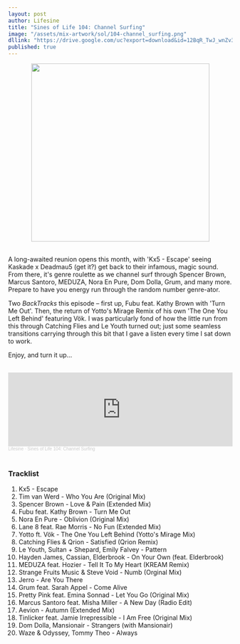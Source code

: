 ```yaml
---
layout: post
author: Lifesine
title: "Sines of Life 104: Channel Surfing"
image: "/assets/mix-artwork/sol/104-channel_surfing.png"
dllink: "https://drive.google.com/uc?export=download&id=12BqR_TwJ_wnZv3h9crnvE_YEUFbumxnL"
published: true
---
```


<div style="text-align:center"><img src="{{ page.image }}" width="400px" height="auto" /></div>
<br>

A long-awaited reunion opens this month, with 'Kx5 - Escape' seeing Kaskade x Deadmau5 (get it?) get back to their infamous, magic sound. From there, it's genre roulette as we channel surf through Spencer Brown, Marcus Santoro, MEDUZA, Nora En Pure, Dom Dolla, Grum, and many more. Prepare to have you energy run through the random number genre-ator.

Two _BackTracks_ this episode – first up, Fubu feat. Kathy Brown with 'Turn Me Out'. Then, the return of Yotto's Mirage Remix of his own 'The One You Left Behind' featuring Vök. I was particularly fond of how the little run from this through Catching Flies and Le Youth turned out; just some seamless transitions carrying through this bit that I gave a listen every time I sat down to work.

Enjoy, and turn it up...

<br>

<iframe width="100%" height="166" scrolling="no" frameborder="no" allow="autoplay" src="https://w.soundcloud.com/player/?url=https%3A//api.soundcloud.com/tracks/1311046681&color=%2333bb9c&auto_play=false&hide_related=false&show_comments=true&show_user=true&show_reposts=false&show_teaser=true"></iframe><div style="font-size: 10px; color: #cccccc;line-break: anywhere;word-break: normal;overflow: hidden;white-space: nowrap;text-overflow: ellipsis; font-family: Interstate,Lucida Grande,Lucida Sans Unicode,Lucida Sans,Garuda,Verdana,Tahoma,sans-serif;font-weight: 100;"><a href="https://soundcloud.com/lifesine" title="Lifesine" target="_blank" style="color: #cccccc; text-decoration: none;">Lifesine</a> · <a href="https://soundcloud.com/lifesine/sines-of-life-104" title="Sines of Life 104: Channel Surfing" target="_blank" style="color: #cccccc; text-decoration: none;">Sines of Life 104: Channel Surfing</a></div>

<br>

### Tracklist

01. Kx5 - Escape
02. Tim van Werd - Who You Are (Original Mix)
03. Spencer Brown - Love & Pain (Extended Mix)
04. Fubu feat. Kathy Brown - Turn Me Out
05. Nora En Pure - Oblivion (Original Mix)
06. Lane 8 feat. Rae Morris - No Fun (Extended Mix)
07. Yotto ft. Vök - The One You Left Behind (Yotto's Mirage Mix)
08. Catching Flies & Qrion - Satisfied (Qrion Remix)
09. Le Youth, Sultan + Shepard, Emily Falvey - Pattern
10. Hayden James, Cassian, Elderbrook - On Your Own (feat. Elderbrook)
11. MEDUZA feat. Hozier - Tell It To My Heart (KREAM Remix)
12. Strange Fruits Music & Steve Void - Numb (Orginal Mix)
13. Jerro - Are You There
14. Grum feat. Sarah Appel - Come Alive
15. Pretty Pink feat. Emina Sonnad - Let You Go (Original Mix)
16. Marcus Santoro feat. Misha Miller - A New Day (Radio Edit)
17. Aevion - Autumn (Extended Mix)
18. Tinlicker feat. Jamie Irrepressible - I Am Free (Original Mix)
19. Dom Dolla, Mansionair - Strangers (with Mansionair)
20. Waze & Odyssey, Tommy Theo - Always

<br>